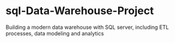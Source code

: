 # sql-Data-Warehouse-Project
Building a modern data warehouse with SQL server, including ETL processes, data modeling and analytics
